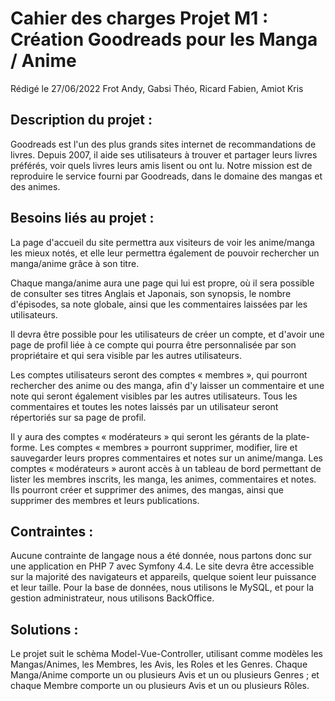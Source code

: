 # Cahier des charges Projet M1 : Création Goodreads pour les Manga / Anime
Rédigé le 27/06/2022
Frot Andy, Gabsi Théo, Ricard Fabien, Amiot Kris 

## Description du projet :

Goodreads est l'un des plus grands sites internet de recommandations de livres. Depuis 2007, il aide ses utilisateurs à trouver et partager leurs livres préférés, voir quels livres leurs amis lisent ou ont lu. Notre mission est de reproduire le service fourni par Goodreads, dans le domaine des mangas et des animes.


## Besoins liés au projet : 
La page d'accueil du site permettra aux visiteurs de voir les anime/manga les mieux notés, et elle leur permettra également de pouvoir rechercher un manga/anime grâce à son titre.

Chaque manga/anime aura une page qui lui est propre, où il sera possible de consulter ses titres Anglais et Japonais, son synopsis, le nombre d'épisodes, sa note globale, ainsi que les commentaires laissées par les utilisateurs.

Il devra être possible pour les utilisateurs de créer un compte, et d'avoir une page de profil liée à ce compte qui pourra être personnalisée par son propriétaire et qui sera visible par les autres utilisateurs.

Les comptes utilisateurs seront des comptes « membres », qui pourront rechercher des anime ou des manga, afin d'y laisser un commentaire et une note qui seront également visibles par les autres utilisateurs. Tous les commentaires et toutes les notes laissés par un utilisateur seront répertoriés sur sa page de profil.

Il y aura des comptes « modérateurs » qui seront les gérants de la plate-forme. Les comptes « membres » pourront supprimer, modifier, lire et sauvegarder leurs propres commentaires et notes sur un anime/manga. Les comptes « modérateurs » auront accès à un tableau de bord permettant de lister les membres inscrits, les manga, les animes, commentaires et notes. Ils pourront créer et supprimer des animes, des mangas, ainsi que supprimer des membres et leurs publications.


## Contraintes :
Aucune contrainte de langage nous a été donnée, nous partons donc sur une application en PHP 7 avec Symfony 4.4. Le site devra être accessible sur la majorité des navigateurs et appareils, quelque soient leur puissance et leur taille. Pour la base de données, nous utilisons le MySQL, et pour la gestion administrateur, nous utilisons BackOffice.


## Solutions :
Le projet suit le schèma Model-Vue-Controller, utilisant comme modèles les Mangas/Animes, les Membres, les Avis, les Roles et les Genres. Chaque Manga/Anime comporte un ou plusieurs Avis et un ou plusieurs Genres ; et chaque Membre comporte un ou plusieurs Avis et un ou plusieurs Rôles.
